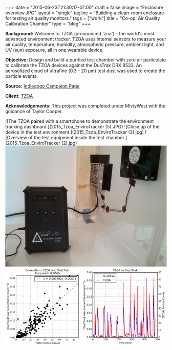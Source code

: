 +++
date = "2015-06-23T21:30:17-07:00"
draft = false
image = "Enclosure overview.JPG"
layout = "single"
tagline = "Building a clean-room enclosure for testing air quality monitors."
tags = ["work"]
title = "Co-op: Air Quality Calibration Chamber"
type = "blog"
+++

__Background:__ Welcome to TZOA (pronounced 'zoa') - the world's most advanced environment tracker. TZOA uses internal sensors to measure your air quality, temperature, humidity, atmospheric pressure, ambient light, and UV (sun) exposure, all in one wearable device.

__Objective:__ Design and build a purified test chamber with zero air particulate to calibrate the TZOA devices against the DusTrak DRX 8533. An aerosolized cloud of ultrafine (0.3 - 20 μm) test dust was used to create the particle events.

__Source:__ [Indiegogo Campaign Page](https://www.indiegogo.com/projects/tzoa-wearable-air-quality-tracker#/)

__Client:__ [TZOA](https://www.tzoa.com/)

__Acknowledgements:__ This project was completed under MistyWest with the guidance of Taylor Cooper.

![The TZOA paired with a smartphone to demonstrate the environment tracking dashboard.](2015_Tzoa_EnviroTracker (5).JPG)
![Close up of the device in the test environment.](2015_Tzoa_EnviroTracker (3).jpg)
![Overview of the test equipment inside the test chamber.](2015_Tzoa_EnviroTracker (2).jpg)
![The Dylos air quality monitor showing zero particulate measurements. A HEPA filter was used to provide the filtration.](IMG_20150501_155402.jpg)
![Correlation data between the TZOA vs DustTrak devices.](TZOA_data.jpg)

